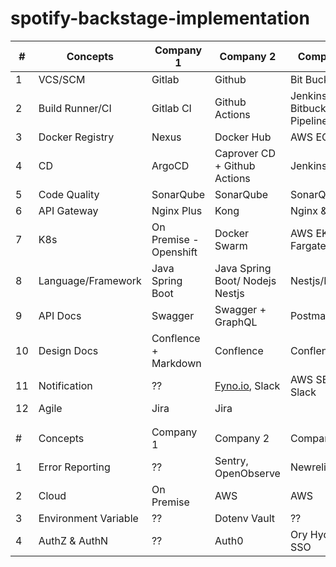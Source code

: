# spotify-backstage-implementation

| #  | Concepts             | Company 1              | Company 2                                            | Company 3                     |
| -- | -------------------- | ---------------------- | ---------------------------------------------------- | ----------------------------- |
| 1  | VCS/SCM              | Gitlab                 | Github                                               | Bit Bucket                    |
| 2  | Build Runner/CI      | Gitlab CI              | Github Actions                                       | Jenkins & Bitbucket Pipelines |
| 3  | Docker Registry      | Nexus                  | Docker Hub                                           | AWS ECR                       |
| 4  | CD                   | ArgoCD                 | Caprover CD + Github Actions                         | Jenkins                       |
| 5  | Code Quality         | SonarQube              | SonarQube                                            | SonarQube                     |
| 6  | API Gateway          | Nginx Plus             | Kong                                                 | Nginx & AWS                   |
| 7  | K8s                  | On Premise - Openshift | Docker Swarm                                         | AWS EKS, Fargate              |
| 8  | Language/Framework   | Java Spring Boot       | Java Spring Boot/ Nodejs Nestjs                      | Nestjs/Express                |
| 9  | API Docs             | Swagger                | Swagger + GraphQL                                    | Postman                       |
| 10 | Design Docs          | Conflence + Markdown   | Conflence                                            | Conflence                     |
| 11 | Notification         | ??                     | [](http://fyno.io/)[Fyno.io](http://fyno.io/), Slack | AWS SES, Slack                |
| 12 | Agile                | Jira                   | Jira                                                 |                               |
|    |                      |                        |                                                      |                               |
|    |                      |                        |                                                      |                               |
| #  | Concepts             | Company 1              | Company 2                                            | Company 3                    |
| 1  | Error Reporting      | ??                     | Sentry, OpenObserve                                  | Newrelic, ELK                 |
| 2  | Cloud                | On Premise             | AWS                                                  | AWS                           |
| 3  | Environment Variable | ??                     | Dotenv Vault                                         | ??                            |
| 4  | AuthZ & AuthN        | ??                     | Auth0                                                | Ory Hydra SSO                 |
